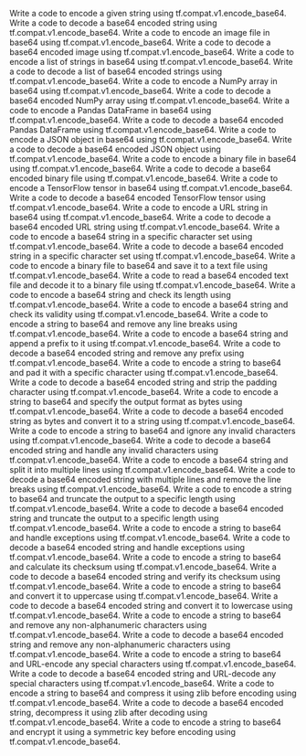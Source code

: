 Write a code to encode a given string using tf.compat.v1.encode_base64.
Write a code to decode a base64 encoded string using tf.compat.v1.encode_base64.
Write a code to encode an image file in base64 using tf.compat.v1.encode_base64.
Write a code to decode a base64 encoded image using tf.compat.v1.encode_base64.
Write a code to encode a list of strings in base64 using tf.compat.v1.encode_base64.
Write a code to decode a list of base64 encoded strings using tf.compat.v1.encode_base64.
Write a code to encode a NumPy array in base64 using tf.compat.v1.encode_base64.
Write a code to decode a base64 encoded NumPy array using tf.compat.v1.encode_base64.
Write a code to encode a Pandas DataFrame in base64 using tf.compat.v1.encode_base64.
Write a code to decode a base64 encoded Pandas DataFrame using tf.compat.v1.encode_base64.
Write a code to encode a JSON object in base64 using tf.compat.v1.encode_base64.
Write a code to decode a base64 encoded JSON object using tf.compat.v1.encode_base64.
Write a code to encode a binary file in base64 using tf.compat.v1.encode_base64.
Write a code to decode a base64 encoded binary file using tf.compat.v1.encode_base64.
Write a code to encode a TensorFlow tensor in base64 using tf.compat.v1.encode_base64.
Write a code to decode a base64 encoded TensorFlow tensor using tf.compat.v1.encode_base64.
Write a code to encode a URL string in base64 using tf.compat.v1.encode_base64.
Write a code to decode a base64 encoded URL string using tf.compat.v1.encode_base64.
Write a code to encode a base64 string in a specific character set using tf.compat.v1.encode_base64.
Write a code to decode a base64 encoded string in a specific character set using tf.compat.v1.encode_base64.
Write a code to encode a binary file to base64 and save it to a text file using tf.compat.v1.encode_base64.
Write a code to read a base64 encoded text file and decode it to a binary file using tf.compat.v1.encode_base64.
Write a code to encode a base64 string and check its length using tf.compat.v1.encode_base64.
Write a code to encode a base64 string and check its validity using tf.compat.v1.encode_base64.
Write a code to encode a string to base64 and remove any line breaks using tf.compat.v1.encode_base64.
Write a code to encode a base64 string and append a prefix to it using tf.compat.v1.encode_base64.
Write a code to decode a base64 encoded string and remove any prefix using tf.compat.v1.encode_base64.
Write a code to encode a string to base64 and pad it with a specific character using tf.compat.v1.encode_base64.
Write a code to decode a base64 encoded string and strip the padding character using tf.compat.v1.encode_base64.
Write a code to encode a string to base64 and specify the output format as bytes using tf.compat.v1.encode_base64.
Write a code to decode a base64 encoded string as bytes and convert it to a string using tf.compat.v1.encode_base64.
Write a code to encode a string to base64 and ignore any invalid characters using tf.compat.v1.encode_base64.
Write a code to decode a base64 encoded string and handle any invalid characters using tf.compat.v1.encode_base64.
Write a code to encode a base64 string and split it into multiple lines using tf.compat.v1.encode_base64.
Write a code to decode a base64 encoded string with multiple lines and remove the line breaks using tf.compat.v1.encode_base64.
Write a code to encode a string to base64 and truncate the output to a specific length using tf.compat.v1.encode_base64.
Write a code to decode a base64 encoded string and truncate the output to a specific length using tf.compat.v1.encode_base64.
Write a code to encode a string to base64 and handle exceptions using tf.compat.v1.encode_base64.
Write a code to decode a base64 encoded string and handle exceptions using tf.compat.v1.encode_base64.
Write a code to encode a string to base64 and calculate its checksum using tf.compat.v1.encode_base64.
Write a code to decode a base64 encoded string and verify its checksum using tf.compat.v1.encode_base64.
Write a code to encode a string to base64 and convert it to uppercase using tf.compat.v1.encode_base64.
Write a code to decode a base64 encoded string and convert it to lowercase using tf.compat.v1.encode_base64.
Write a code to encode a string to base64 and remove any non-alphanumeric characters using tf.compat.v1.encode_base64.
Write a code to decode a base64 encoded string and remove any non-alphanumeric characters using tf.compat.v1.encode_base64.
Write a code to encode a string to base64 and URL-encode any special characters using tf.compat.v1.encode_base64.
Write a code to decode a base64 encoded string and URL-decode any special characters using tf.compat.v1.encode_base64.
Write a code to encode a string to base64 and compress it using zlib before encoding using tf.compat.v1.encode_base64.
Write a code to decode a base64 encoded string, decompress it using zlib after decoding using tf.compat.v1.encode_base64.
Write a code to encode a string to base64 and encrypt it using a symmetric key before encoding using tf.compat.v1.encode_base64.